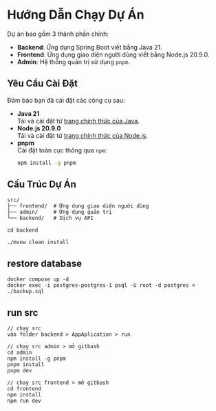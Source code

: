 # Hướng Dẫn Chạy Dự Án

Dự án bao gồm 3 thành phần chính:

- **Backend**: Ứng dụng Spring Boot viết bằng Java 21.
- **Frontend**: Ứng dụng giao diện người dùng viết bằng Node.js 20.9.0.
- **Admin**: Hệ thống quản trị sử dụng `pnpm`.

## Yêu Cầu Cài Đặt

Đảm bảo bạn đã cài đặt các công cụ sau:

- **Java 21**  
  Tải và cài đặt từ [trang chính thức của Java](https://www.oracle.com/java/technologies/javase-downloads.html).
- **Node.js 20.9.0**  
  Tải và cài đặt từ [trang chính thức của Node.js](https://nodejs.org/).
- **pnpm**  
  Cài đặt toàn cục thông qua `npm`:
  ```bash
  npm install -g pnpm
  ```

## Cấu Trúc Dự Án

```plaintext
src/
├── frontend/  # Ứng dụng giao diện người dùng
├── admin/     # Ứng dụng quản trị
└── backend/   # Dịch vụ API

cd backend

./mvnw clean install

```


## restore database

```
docker compose up -d
docker exec -i postgres-postgres-1 psql -U root -d postgres < ./backup.sql
```



## run src

```
// chạy src 
vào folder backend > AppAplication > run

// chạy src admin > mở gitbash
cd admin
npm install -g pnpm 
pnpm install
pnpm dev

// chay src frontend > mở gitbash
cd frontend
npm install
npm run dev
```
